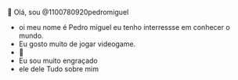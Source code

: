 👋 Olá, sou @1100780920pedromiguel
- oi meu nome é Pedro miguel eu tenho interressse em conhecer o mundo.
- Eu gosto muito de jogar videogame.
- 💞️ 
- Eu sou muito engraçado
- ele dele
Tudo sobre mim


